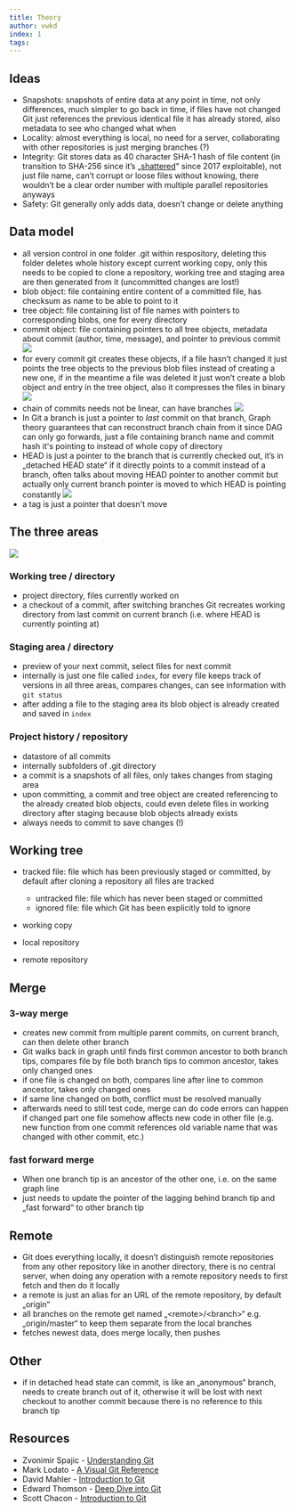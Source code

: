 ```yaml
---
title: Theory
author: vwkd
index: 1
tags:
---
```


<!-- ToDo: finish, rework with book from Scott Chacon, integrate pictures from /static -->

## Ideas

- Snapshots: snapshots of entire data at any point in time, not only differences, much simpler to go back in time, if files have not changed Git just references the previous identical file it has already stored, also metadata to see who changed what when
- Locality: almost everything is local, no need for a server, collaborating with other repositories is just merging branches (?)
- Integrity: Git stores data as 40 character SHA-1 hash of file content (in transition to SHA-256 since it’s „[shattered](https://security.googleblog.com/2017/02/announcing-first-sha1-collision.html)“ since 2017 exploitable), not just file name, can’t corrupt or loose files without knowing, there wouldn’t be a clear order number with multiple parallel repositories anyways
- Safety: Git generally only adds data, doesn’t change or delete anything



## Data model

- all version control in one folder .git within respository, deleting this folder deletes whole history except current working copy, only this needs to be copied to clone a repository, working tree and staging area are then generated from it (uncommitted changes are lost!)
- blob object: file containing entire content of a committed file, has checksum as name to be able to point to it
- tree object: file containing list of file names with pointers to corresponding blobs, one for every directory
- commit object: file containing pointers to all tree objects, metadata about commit (author, time, message), and pointer to previous commit
![](git2.png)
- for every commit git creates these objects, if a file hasn’t changed it just points the tree objects to the previous blob files instead of creating a new one, if in the meantime a file was deleted it just won’t create a blob object and entry in the tree object, also it compresses the files in binary
![](git1.png)
- chain of commits needs not be linear, can have branches
![](gitbranches.png)
- In Git a branch is just a pointer to _last_ commit on that branch, Graph theory guarantees that can reconstruct branch chain from it since DAG can only go forwards, just a file containing branch name and commit hash it's pointing to instead of whole copy of directory
- HEAD is just a pointer to the branch that is currently checked out, it’s in „detached HEAD state“ if it directly points to a commit instead of a branch, often talks about moving HEAD pointer to another commit but actually only current branch pointer is moved to which HEAD is pointing constantly
![](gitpointers.png)
- a tag is just a pointer that doesn't move



## The three areas

![](gitareas.png)

### Working tree / directory

- project directory, files currently worked on
- a checkout of a commit, after switching branches Git recreates working directory from last commit on current branch (i.e. where HEAD is currently pointing at)

### Staging area / directory

- preview of your next commit, select files for next commit
- internally is just one file called `index`, for every file keeps track of versions in all three areas, compares changes, can see information with `git status`
- after adding a file to the staging area its blob object is already created and saved in `index`

### Project history / repository

- datastore of all commits
- internally subfolders of .git directory
- a commit is a snapshots of all files, only takes changes from staging area
- upon committing, a commit and tree object are created referencing to the already created blob objects, could even delete files in working directory after staging because blob objects already exists
- always needs to commit to save changes (!)



## Working tree

- tracked file: file which has been previously staged or committed, by default after cloning a repository all files are tracked
   - untracked file: file which has never been staged or committed
   - ignored file: file which Git has been explicitly told to ignore

- working copy
- local repository
- remote repository



## Merge

### 3-way merge

- creates new commit from multiple parent commits, on current branch, can then delete other branch
- Git walks back in graph until finds first common ancestor to both branch tips, compares file by file both branch tips to common ancestor, takes only changed ones
- if one file is changed on both, compares line after line to common ancestor, takes only changed ones
- if same line changed on both, conflict must be resolved manually
- afterwards need to still test code, merge can do code errors can happen if changed part  one file somehow affects new code in other file (e.g. new function from one commit references old variable name that was changed with other commit, etc.)

### fast forward merge

- When one branch tip is an ancestor of the other one, i.e. on the same graph line
- just needs to update the pointer of the lagging behind branch tip and „fast forward“ to other branch tip



## Remote

- Git does everything locally, it doesn’t distinguish remote repositories from any other repository like in another directory, there is no central server, when doing any operation with a remote repository needs to first fetch and then do it locally
- a remote is just an alias for an URL of the remote repository, by default „origin“
- all branches on the remote get named „\<remote\>/\<branch\>“ e.g. „origin/master“ to keep them separate from the local branches
- fetches newest data, does merge locally, then pushes



## Other

- if in detached head state can commit, is like an „anonymous“ branch, needs to create branch out of it, otherwise it will be lost with next checkout to another commit because there is no reference to this branch tip



## Resources

- Zvonimir Spajic - [Understanding Git](https://hackernoon.com/https-medium-com-zspajich-understanding-git-data-model-95eb16cc99f5)
- Mark Lodato - [A Visual Git Reference](http://marklodato.github.io/visual-git-guide/index-en.html)
- David Mahler - [Introduction to Git](https://www.youtube.com/watch?v=uR6G2v_WsRA)
- Edward Thomson - [Deep Dive into Git](https://www.youtube.com/watch?v=fBP18-taaNw)
- Scott Chacon - [Introduction to Git](https://www.youtube.com/watch?v=ZDR433b0HJY)